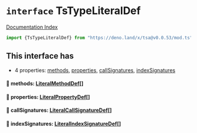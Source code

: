 # `interface` TsTypeLiteralDef

[Documentation Index](../README.md)

```ts
import {TsTypeLiteralDef} from "https://deno.land/x/tsa@v0.0.53/mod.ts"
```

## This interface has

- 4 properties:
[methods](#-methods-literalmethoddef),
[properties](#-properties-literalpropertydef),
[callSignatures](#-callsignatures-literalcallsignaturedef),
[indexSignatures](#-indexsignatures-literalindexsignaturedef)


#### 📄 methods: [LiteralMethodDef](../interface.LiteralMethodDef/README.md)\[]



#### 📄 properties: [LiteralPropertyDef](../interface.LiteralPropertyDef/README.md)\[]



#### 📄 callSignatures: [LiteralCallSignatureDef](../interface.LiteralCallSignatureDef/README.md)\[]



#### 📄 indexSignatures: [LiteralIndexSignatureDef](../interface.LiteralIndexSignatureDef/README.md)\[]



